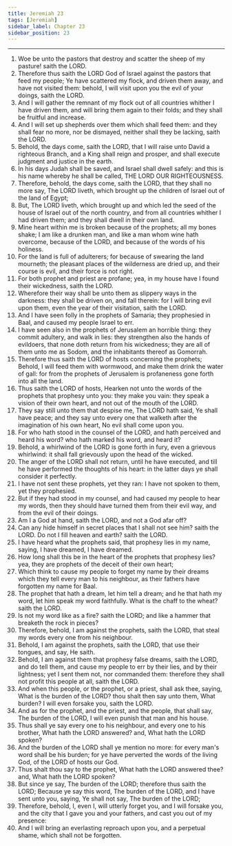```yaml
---
title: Jeremiah 23
tags: [Jeremiah]
sidebar_label: Chapter 23
sidebar_position: 23
---
```


---
1. Woe be unto the pastors that destroy and scatter the sheep of my pasture! saith the LORD.
2. Therefore thus saith the LORD God of Israel against the pastors that feed my people; Ye have scattered my flock, and driven them away, and have not visited them: behold, I will visit upon you the evil of your doings, saith the LORD.
3. And I will gather the remnant of my flock out of all countries whither I have driven them, and will bring them again to their folds; and they shall be fruitful and increase.
4. And I will set up shepherds over them which shall feed them: and they shall fear no more, nor be dismayed, neither shall they be lacking, saith the LORD.
5. Behold, the days come, saith the LORD, that I will raise unto David a righteous Branch, and a King shall reign and prosper, and shall execute judgment and justice in the earth.
6. In his days Judah shall be saved, and Israel shall dwell safely: and this is his name whereby he shall be called, THE LORD OUR RIGHTEOUSNESS.
7. Therefore, behold, the days come, saith the LORD, that they shall no more say, The LORD liveth, which brought up the children of Israel out of the land of Egypt;
8. But, The LORD liveth, which brought up and which led the seed of the house of Israel out of the north country, and from all countries whither I had driven them; and they shall dwell in their own land.
9. Mine heart within me is broken because of the prophets; all my bones shake; I am like a drunken man, and like a man whom wine hath overcome, because of the LORD, and because of the words of his holiness.
10. For the land is full of adulterers; for because of swearing the land mourneth; the pleasant places of the wilderness are dried up, and their course is evil, and their force is not right.
11. For both prophet and priest are profane; yea, in my house have I found their wickedness, saith the LORD.
12. Wherefore their way shall be unto them as slippery ways in the darkness: they shall be driven on, and fall therein: for I will bring evil upon them, even the year of their visitation, saith the LORD.
13. And I have seen folly in the prophets of Samaria; they prophesied in Baal, and caused my people Israel to err.
14. I have seen also in the prophets of Jerusalem an horrible thing: they commit adultery, and walk in lies: they strengthen also the hands of evildoers, that none doth return from his wickedness; they are all of them unto me as Sodom, and the inhabitants thereof as Gomorrah.
15. Therefore thus saith the LORD of hosts concerning the prophets; Behold, I will feed them with wormwood, and make them drink the water of gall: for from the prophets of Jerusalem is profaneness gone forth into all the land.
16. Thus saith the LORD of hosts, Hearken not unto the words of the prophets that prophesy unto you: they make you vain: they speak a vision of their own heart, and not out of the mouth of the LORD.
17. They say still unto them that despise me, The LORD hath said, Ye shall have peace; and they say unto every one that walketh after the imagination of his own heart, No evil shall come upon you.
18. For who hath stood in the counsel of the LORD, and hath perceived and heard his word? who hath marked his word, and heard it?
19. Behold, a whirlwind of the LORD is gone forth in fury, even a grievous whirlwind: it shall fall grievously upon the head of the wicked.
20. The anger of the LORD shall not return, until he have executed, and till he have performed the thoughts of his heart: in the latter days ye shall consider it perfectly.
21. I have not sent these prophets, yet they ran: I have not spoken to them, yet they prophesied.
22. But if they had stood in my counsel, and had caused my people to hear my words, then they should have turned them from their evil way, and from the evil of their doings.
23. Am I a God at hand, saith the LORD, and not a God afar off?
24. Can any hide himself in secret places that I shall not see him? saith the LORD. Do not I fill heaven and earth? saith the LORD.
25. I have heard what the prophets said, that prophesy lies in my name, saying, I have dreamed, I have dreamed.
26. How long shall this be in the heart of the prophets that prophesy lies? yea, they are prophets of the deceit of their own heart;
27. Which think to cause my people to forget my name by their dreams which they tell every man to his neighbour, as their fathers have forgotten my name for Baal.
28. The prophet that hath a dream, let him tell a dream; and he that hath my word, let him speak my word faithfully. What is the chaff to the wheat? saith the LORD.
29. Is not my word like as a fire? saith the LORD; and like a hammer that breaketh the rock in pieces?
30. Therefore, behold, I am against the prophets, saith the LORD, that steal my words every one from his neighbour.
31. Behold, I am against the prophets, saith the LORD, that use their tongues, and say, He saith.
32. Behold, I am against them that prophesy false dreams, saith the LORD, and do tell them, and cause my people to err by their lies, and by their lightness; yet I sent them not, nor commanded them: therefore they shall not profit this people at all, saith the LORD.
33. And when this people, or the prophet, or a priest, shall ask thee, saying, What is the burden of the LORD? thou shalt then say unto them, What burden? I will even forsake you, saith the LORD.
34. And as for the prophet, and the priest, and the people, that shall say, The burden of the LORD, I will even punish that man and his house.
35. Thus shall ye say every one to his neighbour, and every one to his brother, What hath the LORD answered? and, What hath the LORD spoken?
36. And the burden of the LORD shall ye mention no more: for every man's word shall be his burden; for ye have perverted the words of the living God, of the LORD of hosts our God.
37. Thus shalt thou say to the prophet, What hath the LORD answered thee? and, What hath the LORD spoken?
38. But since ye say, The burden of the LORD; therefore thus saith the LORD; Because ye say this word, The burden of the LORD, and I have sent unto you, saying, Ye shall not say, The burden of the LORD;
39. Therefore, behold, I, even I, will utterly forget you, and I will forsake you, and the city that I gave you and your fathers, and cast you out of my presence:
40. And I will bring an everlasting reproach upon you, and a perpetual shame, which shall not be forgotten.